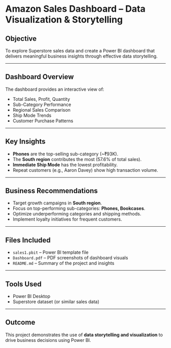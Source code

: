 # Amazon Sales Dashboard – Data Visualization & Storytelling

## Objective
To explore Superstore sales data and create a Power BI dashboard that delivers meaningful business insights through effective data storytelling.

---

##  Dashboard Overview

The dashboard provides an interactive view of:
- Total Sales, Profit, Quantity
- Sub-Category Performance
- Regional Sales Comparison
- Ship Mode Trends
- Customer Purchase Patterns

---

##  Key Insights

- **Phones** are the top-selling sub-category (~₹93K).
- The **South region** contributes the most (57.6% of total sales).
- **Immediate Ship Mode** has the lowest profitability.
- Repeat customers (e.g., Aaron Davey) show high transaction volume.

---

##  Business Recommendations

- Target growth campaigns in **South region**.
- Focus on top-performing sub-categories: **Phones, Bookcases**.
- Optimize underperforming categories and shipping methods.
- Implement loyalty initiatives for frequent customers.

---

##  Files Included

- `sales1.pbit` – Power BI template file
- `Dashboard.pdf` – PDF screenshots of dashboard visuals
- `README.md` – Summary of the project and insights

---

##  Tools Used
- Power BI Desktop
- Superstore dataset (or similar sales data)

---

##  Outcome
This project demonstrates the use of **data storytelling and visualization** to drive business decisions using Power BI.

